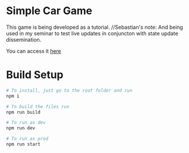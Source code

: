# Simple Car Game

This game is being developed as a tutorial. //Sebastian's note: And being used in my seminar to test live updates in conjuncton with state update dissemination.

You can access it [here](https://medium.com/@gdomaradzki/how-to-make-a-simple-multiplayer-online-car-game-with-javascript-89d47908f995)

# Build Setup
```bash
# To install, just go to the root folder and run
npm i

# To build the files run
npm run build

# To run as dev
npm run dev

# To run as prod
npm run start
```
